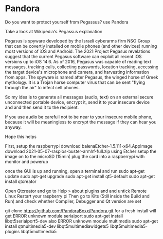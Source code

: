 # Pandora
Do you want to protect yourself from Pegassus? use Pandora

Take a look at Wikipedia's Pegassus explanation

Pegasus is spyware developed by the Israeli cyberarms firm NSO Group that can be covertly installed on mobile phones
(and other devices) running most versions of iOS and Android. The 2021 Project Pegasus revelations suggest that the
current Pegasus software can exploit all recent iOS versions up to iOS 14.6. As of 2016, Pegasus was capable of
reading text messages, tracking calls, collecting passwords, location tracking, accessing the target device's
microphone and camera, and harvesting information from apps. The spyware is named after Pegasus, the winged horse
of Greek mythology. It is a Trojan horse computer virus that can be sent "flying through the air" to infect cell phones.

So my idea is to generate all messages (audio, text) on an external secure unconnected portable device, encrypt it,
send it to your insecure device and and then send it to the recipient.

If you use audio be carefull not to be near to your insecure mobile phone, because it will be meaningless to encrypt the
message if they can hear you anyway.

Hope this helps

First, setup the raspberrypi
download balenaEtcher-1.5.111-x64.AppImage
download 2021-05-07-raspios-buster-armhf-full.zip
using Etcher setup the image on to the microSD (15min)
plug the card into a raspberrypi with monitor and powerup

once the GUI is up and running, open a terminal and run
sudo apt-get update
sudo apt-get upgrade
sudo apt-get install qt5-default
sudo apt-get install qtcreator

Open Qtcreator and go to Help > about plugins and and untick Remote Linux
Restart your raspberry pi
Then go to Kits (Still inside the Build and Run) and check whether Compiler, Debugger and Qt version are set

git clone https://github.com/PandoraBoxx/Pandora.git
for a fresh install will get ERROR unknown module serialport
sudo apt-get install libqt5serialport5-dev
also ERROR unknown module multimedia
sudo apt-get install qtmultimedia5-dev libqt5multimediawidgets5 libqt5multimedia5-plugins libqt5multimedia5


